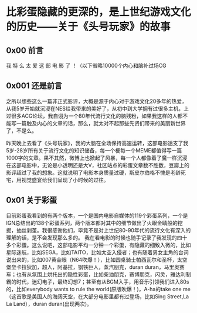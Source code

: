 # 比彩蛋隐藏的更深的，是上世纪游戏文化的历史——关于《头号玩家》的故事

## 0x00 前言

我 特 么 太 爱 这 部 电 影 了 ！（以下省略10000个内心和脑补过场CG

## 0x001 还是前言

之所以想些这么一篇非正式影评，大概是源于内心对于游戏文化20多年的热爱，从我5岁开始就沉浸在NES给我带来的美好了，从初中到大学拥有过很多主机，上过很多ACG论坛，我自诩为一个80年代流行文化的脑残粉，如果我这样的人都不能写一篇触及内心的文章的话，那么，就太对不起那些先贤们带来的美丽新世界了，不是么。

昨天晚上去看了《头号玩家》，我的大脑在全场保持高速运转，这部电影透支了我5岁-28岁所有关于流行文化的知识储备，每一个梗每一个MEME都值得写一篇1000字的文章。果不其然，微博上也掀起了风暴，每一个人都像着了魔一样沉浸在这部电影中，无论是小透明还是大V，社区站点的彩蛋文章数不胜数，豆瓣上的影评超过了我的想象。这就说明了电影本身质量过硬，斯皮尔伯格不愧是老龄死宅，用视觉盛宴给我们呈现了小时候的过往。

## 0x01 关于彩蛋
目前彩蛋我看到的有两个版本，一个是国内电影自媒体的119个彩蛋系列，一个是IGN总结出的138个彩蛋系列，两个版本都对其中的细节做出了火眼金睛般的挖掘，抽丝剥茧。我很感谢他们，毕竟不是对上世纪80-90年代的流行文化有深入的理解的话，是不会发现那么多的。 我在看电影的时候也随手记录了我发现的四十多个彩蛋。这么说吧，这部电影平均一分钟一个彩蛋，有隐藏的细致入微的，比如星际迷航，比如SEGA，比如TAITO，比如太空入侵者；也有随着男女主角的台词说出来的，比如007黄金眼（N64吹爆！），比如圆桌骑士帕西瓦尔和圣杯，太空堡垒卡拉狄加，超人，阿基拉，钢铁巨人，蒸汽朋克，duran duran，马里奥赛车；也有从氛围上烘托出的隐性彩蛋，比如柴油朋克，赛博朋克，闪灵，雅达利制霸的时代，迷幻电子，最终幻想7；甚至有从BGM入手，用音乐引领我们进入80s的，比如everybody wants to rule the world(原版吹爆！)，A-ha的take one me（这首歌是美国人的海阔天空，在大部分电影里都有过登场，比如Sing Street,La La Land），duran duran(出现两次)。
